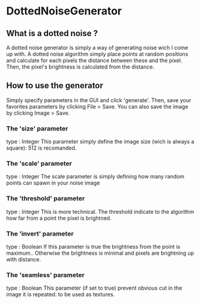 # DottedNoiseGenerator

## What is a dotted noise ?
A dotted noise generator is simply a way of generating noise wich I come up with. A dotted noise algorithm simply place points at random positions and calculate for each pixels the distance between these and the pixel. Then, the pixel's brightness is calculated from the distance.

## How to use the generator
Simply specify parameters in the GUI and click 'generate'. Then, save your favorites parameters by clicking File > Save. You can also save the image by clicking Image > Save.

### The 'size' parameter
type : Integer
This parameter simply define the image size (wich is always a square): 512 is recomanded.

### The 'scale' parameter
type : Integer
The scale parameter is simply defining how many random points can spawn in your noise image

### The 'threshold' parameter
type : Integer
This is more technical. The threshold indicate to the algorithm how far from a point the pixel is brightned.

### The 'invert' parameter
type : Boolean
If this parameter is true the brightness from the point is maximum.. Otherwise the brightness is minimal and pixels are brightning up with distance.

### The 'seamless' parameter
type : Boolean
This parameter (if set to true) prevent obvious cut in the image it is repeated: to be used as textures.